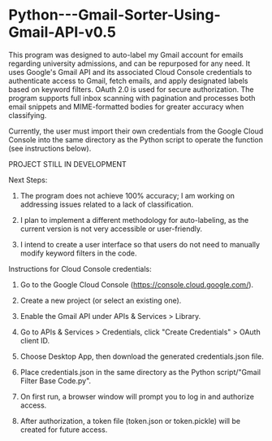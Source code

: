 # Python---Gmail-Sorter-Using-Gmail-API-v0.5
This program was designed to auto-label my Gmail account for emails regarding university admissions, and can be repurposed for any need. It uses Google's Gmail API and its associated Cloud Console credentials to authenticate access to Gmail, fetch emails, and apply designated labels based on keyword filters. OAuth 2.0 is used for secure authorization. The program supports full inbox scanning with pagination and processes both email snippets and MIME-formatted bodies for greater accuracy when classifying.

Currently, the user must import their own credentials from the Google Cloud Console into the same directory as the Python script to operate the function (see instructions below).

PROJECT STILL IN DEVELOPMENT

Next Steps:
1. The program does not achieve 100% accuracy; I am working on addressing issues related to a lack of classification.

2. I plan to implement a different methodology for auto-labeling, as the current version is not very accessible or user-friendly.

3. I intend to create a user interface so that users do not need to manually modify keyword filters in the code.


Instructions for Cloud Console credentials:
1. Go to the Google Cloud Console (https://console.cloud.google.com/).
   
2. Create a new project (or select an existing one).

3. Enable the Gmail API under APIs & Services > Library.

4. Go to APIs & Services > Credentials, click "Create Credentials" > OAuth client ID.

5. Choose Desktop App, then download the generated credentials.json file.

6. Place credentials.json in the same directory as the Python script/"Gmail Filter Base Code.py".

7. On first run, a browser window will prompt you to log in and authorize access.

8. After authorization, a token file (token.json or token.pickle) will be created for future access.


